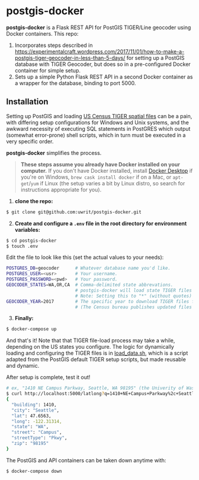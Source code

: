 # postgis-docker
**postgis-docker** is a Flask REST API for PostGIS TIGER/Line geocoder using Docker containers. This repo:

1) Incorporates steps described in https://experimentalcraft.wordpress.com/2017/11/01/how-to-make-a-postgis-tiger-geocoder-in-less-than-5-days/ for setting up a PostGIS database with TIGER Geocoder, but does so in a pre-configured Docker container for simple setup.
2) Sets up a simple Python Flask REST API in a second Docker container as a wrapper for the database, binding to port 5000.

## Installation
Setting up PostGIS and loading [US Census TIGER spatial files](https://www.census.gov/programs-surveys/geography.html) can be a pain, with differing setup configurations for Windows and Unix systems, and the awkward necessity of executing SQL statements in PostGRES which output (somewhat error-prone) shell scripts, which in turn must be executed in a very specific order.

**postgis-docker** simplifies the process.
> **These steps assume you already have Docker installed on your computer.** If you don't have Docker installed, install [Docker Desktop](https://docs.docker.com/docker-for-windows/install/) if you're on Windows, `brew cask install docker` if on a Mac, or `apt-get`/`yum` if Linux (the setup varies a bit by Linux distro, so search for instructions appropriate for you).

1) **clone the repo:**
```bash
$ git clone git@github.com:uwrit/postgis-docker.git
```

2) **Create and configure a `.env` file in the root directory for environment variables:**
```bash
$ cd postgis-docker
$ touch .env
```

Edit the file to look like this (set the actual values to your needs):
```bash
POSTGRES_DB=geocoder      # Whatever database name you'd like.
POSTGRES_USER=<usr>       # Your username.
POSTGRES_PASSWORD=<pwd>   # Your password.
GEOCODER_STATES=WA,OR,CA  # Comma-delimited state abbrevations.
                          # postgis-docker will load state TIGER files for each state specified here.
                          # Note: Setting this to "*" (without quotes) will load data for all US states.
GEOCODER_YEAR=2017        # The specific year to download TIGER files for.
                          # (The Census bureau publishes updated files each year)
```

3) **Finally:**
```bash
$ docker-compose up
```

And that's it! Note that that TIGER file-load process may take a while, depending on the US states you configure. The logic for dynamically loading and configuring the TIGER files is in [load_data.sh](./src/db/load_data.sh), which is a script adapted from the PostGIS default TIGER setup scripts, but made reusable and dynamic.

After setup is complete, test it out!
```bash
# ex, "1410 NE Campus Parkway, Seattle, WA 98195" (the Univerity of Washington)
$ curl http://localhost:5000/latlong?q=1410+NE+Campus+Parkway%2c+Seattle%2c+WA+98195
{
  "building": 1410,
  "city": "Seattle",
  "lat": 47.6563,
  "long": -122.31314,
  "state": "WA",
  "street": "Campus",
  "streetType": "Pkwy",
  "zip": "98195"
}
```

The PostGIS and API containers can be taken down anytime with:
```bash
$ docker-compose down
```


